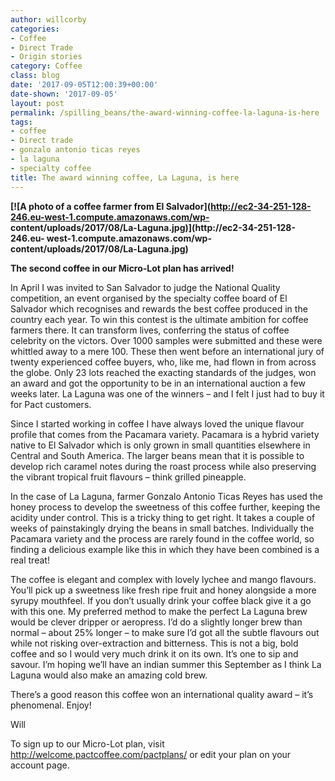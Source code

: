 ```yaml
---
author: willcorby
categories:
- Coffee
- Direct Trade
- Origin stories
category: Coffee
class: blog
date: '2017-09-05T12:00:39+00:00'
date-shown: '2017-09-05'
layout: post
permalink: /spilling_beans/the-award-winning-coffee-la-laguna-is-here
tags:
- coffee
- Direct trade
- gonzalo antonio ticas reyes
- la laguna
- specialty coffee
title: The award winning coffee, La Laguna, is here
---
```


**[![A photo of a coffee farmer from El
Salvador](http://ec2-34-251-128-246.eu-west-1.compute.amazonaws.com/wp-
content/uploads/2017/08/La-Laguna.jpg)](http://ec2-34-251-128-246.eu-
west-1.compute.amazonaws.com/wp-content/uploads/2017/08/La-Laguna.jpg)**

**The second coffee in our Micro-Lot plan has arrived!**

In April I was invited to San Salvador to judge the National Quality
competition, an event organised by the specialty coffee board of El Salvador
which recognises and rewards the best coffee produced in the country each
year. To win this contest is the ultimate ambition for coffee farmers there.
It can transform lives, conferring the status of coffee celebrity on the
victors. Over 1000 samples were submitted and these were whittled away to a
mere 100. These then went before an international jury of twenty experienced
coffee buyers, who, like me, had flown in from across the globe. Only 23 lots
reached the exacting standards of the judges, won an award and got the
opportunity to be in an international auction a few weeks later. La Laguna was
one of the winners – and I felt I just had to buy it for Pact customers.

Since I started working in coffee I have always loved the unique flavour
profile that comes from the Pacamara variety. Pacamara is a hybrid variety
native to El Salvador which is only grown in small quantities elsewhere in
Central and South America. The larger beans mean that it is possible to
develop rich caramel notes during the roast process while also preserving the
vibrant tropical fruit flavours – think grilled pineapple.

In the case of La Laguna, farmer Gonzalo Antonio Ticas Reyes has used the
honey process to develop the sweetness of this coffee further, keeping the
acidity under control. This is a tricky thing to get right. It takes a couple
of weeks of painstakingly drying the beans in small batches. Individually the
Pacamara variety and the process are rarely found in the coffee world, so
finding a delicious example like this in which they have been combined is a
real treat!

The coffee is elegant and complex with lovely lychee and mango flavours.
You’ll pick up a sweetness like fresh ripe fruit and honey alongside a more
syrupy mouthfeel. If you don’t usually drink your coffee black give it a go
with this one. My preferred method to make the perfect La Laguna brew would be
clever dripper or aeropress. I’d do a slightly longer brew than normal – about
25% longer – to make sure I’d got all the subtle flavours out while not
risking over-extraction and bitterness. This is not a big, bold coffee and so
I would very much drink it on its own. It’s one to sip and savour. I’m hoping
we’ll have an indian summer this September as I think La Laguna would also
make an amazing cold brew.

There’s a good reason this coffee won an international quality award – it’s
phenomenal. Enjoy!

Will

To sign up to our Micro-Lot plan, visit
<http://welcome.pactcoffee.com/pactplans/> or edit your plan on your account
page.